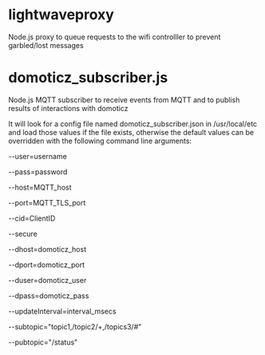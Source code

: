 lightwaveproxy
==============

Node.js proxy to queue requests to the wifi controlller to prevent garbled/lost messages

domoticz_subscriber.js
======================

Node.js MQTT subscriber to receive events from MQTT and to publish results of interactions with domoticz

It will look for a config file named domoticz_subscriber.json in /usr/local/etc and load those values if the file exists,
otherwise the default values can be overridden with the following command line arguments:

--user=username

--pass=password

--host=MQTT_host

--port=MQTT_TLS_port

--cid=ClientID

--secure

--dhost=domoticz_host

--dport=domoticz_port

--duser=domoticz_user

--dpass=domoticz_pass

--updateInterval=interval_msecs

--subtopic="topic1,/topic2/+,/topics3/#"

--pubtopic="/status"
